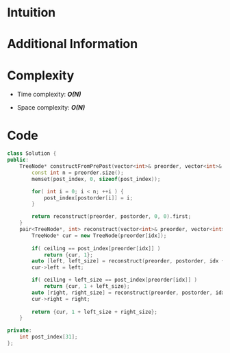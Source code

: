 # Intuition

# Additional Information

# Complexity
- Time complexity: ***O(N)***
<!-- Add your time complexity here, e.g. $$O(n)$$ -->

- Space complexity: ***O(N)***
<!-- Add your space complexity here, e.g. $$O(n)$$ -->

# Code
```cpp
class Solution {
public:
    TreeNode* constructFromPrePost(vector<int>& preorder, vector<int>& postorder) {
        const int n = preorder.size();
        memset(post_index, 0, sizeof(post_index));

        for( int i = 0; i < n; ++i ) {
            post_index[postorder[i]] = i;
        }

        return reconstruct(preorder, postorder, 0, 0).first;
    }
    pair<TreeNode*, int> reconstruct(vector<int>& preorder, vector<int>& postorder, int idx, int ceiling) {
        TreeNode* cur = new TreeNode(preorder[idx]);
        
        if( ceiling == post_index[preorder[idx]] )
            return {cur, 1};
        auto [left, left_size] = reconstruct(preorder, postorder, idx + 1, ceiling);
        cur->left = left;

        if( ceiling + left_size == post_index[preorder[idx]] )
            return {cur, 1 + left_size};
        auto [right, right_size] = reconstruct(preorder, postorder, idx + 1 + left_size, ceiling + left_size);
        cur->right = right;
        
        return {cur, 1 + left_size + right_size};
    }

private:
    int post_index[31];
};
```
